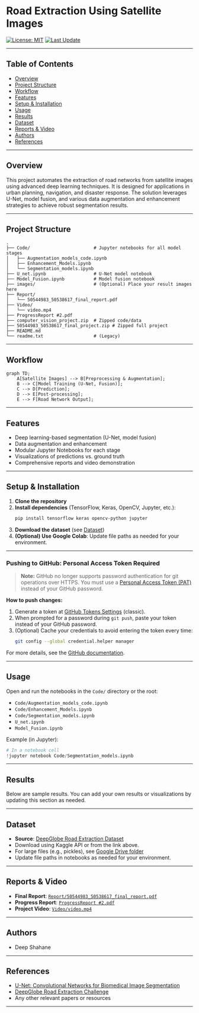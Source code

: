 # Road Extraction Using Satellite Images

[![License: MIT](https://img.shields.io/badge/License-MIT-yellow.svg)](LICENSE)
[![Last Update](https://img.shields.io/badge/last%20update-2024--06--09-blue)]()

---

## Table of Contents
- [Overview](#overview)
- [Project Structure](#project-structure)
- [Workflow](#workflow)
- [Features](#features)
- [Setup & Installation](#setup--installation)
- [Usage](#usage)
- [Results](#results)
- [Dataset](#dataset)
- [Reports & Video](#reports--video)
- [Authors](#authors)
- [References](#references)

---

## Overview
This project automates the extraction of road networks from satellite images using advanced deep learning techniques. It is designed for applications in urban planning, navigation, and disaster response. The solution leverages U-Net, model fusion, and various data augmentation and enhancement strategies to achieve robust segmentation results.

---

## Project Structure

```
.
├── Code/                        # Jupyter notebooks for all model stages
│   ├── Augmentation_models_code.ipynb
│   ├── Enhancement_Models.ipynb
│   └── Segmentation_models.ipynb
├── U_net.ipynb                  # U-Net model notebook
├── Model_Fusion.ipynb           # Model fusion notebook
├── images/                      # (Optional) Place your result images here
├── Report/
│   └── 50544983_50538617_final_report.pdf
├── Video/
│   └── video.mp4
├── ProgressReport #2.pdf
├── computer_vision_project.zip  # Zipped code/data
├── 50544983_50538617_final_project.zip # Zipped full project
├── README.md
└── readme.txt                   # (Legacy)
```

---

## Workflow

```mermaid
graph TD;
    A[Satellite Images] --> B[Preprocessing & Augmentation];
    B --> C[Model Training (U-Net, Fusion)];
    C --> D[Prediction];
    D --> E[Post-processing];
    E --> F[Road Network Output];
```

---

## Features
- Deep learning-based segmentation (U-Net, model fusion)
- Data augmentation and enhancement
- Modular Jupyter Notebooks for each stage
- Visualizations of predictions vs. ground truth
- Comprehensive reports and video demonstration

---

## Setup & Installation

1. **Clone the repository**
2. **Install dependencies** (TensorFlow, Keras, OpenCV, Jupyter, etc.):
   ```bash
   pip install tensorflow keras opencv-python jupyter
   ```
3. **Download the dataset** (see [Dataset](#dataset))
4. **(Optional) Use Google Colab**: Update file paths as needed for your environment.

---

### Pushing to GitHub: Personal Access Token Required

> **Note:** GitHub no longer supports password authentication for git operations over HTTPS. You must use a [Personal Access Token (PAT)](https://github.com/settings/tokens) instead of your GitHub password.

**How to push changes:**
1. Generate a token at [GitHub Tokens Settings](https://github.com/settings/tokens) (classic).
2. When prompted for a password during `git push`, paste your token instead of your GitHub password.
3. (Optional) Cache your credentials to avoid entering the token every time:
   ```sh
   git config --global credential.helper manager
   ```

For more details, see the [GitHub documentation](https://docs.github.com/en/github/authenticating-to-github/creating-a-personal-access-token).

---

## Usage

Open and run the notebooks in the `Code/` directory or the root:
- `Code/Augmentation_models_code.ipynb`
- `Code/Enhancement_Models.ipynb`
- `Code/Segmentation_models.ipynb`
- `U_net.ipynb`
- `Model_Fusion.ipynb`

Example (in Jupyter):
```python
# In a notebook cell
!jupyter notebook Code/Segmentation_models.ipynb
```

---

## Results

Below are sample results. You can add your own results or visualizations by updating this section as needed.

---

## Dataset

- **Source**: [DeepGlobe Road Extraction Dataset](https://www.kaggle.com/datasets/balraj98/deepglobe-road-extraction-dataset)
- Download using Kaggle API or from the link above.
- For large files (e.g., pickles), see [Google Drive folder](https://drive.google.com/drive/folders/1VuYdE9l5sFM9tG18ZTDH_ruD0UeMbg3b?usp=sharing)
- Update file paths in notebooks as needed for your environment.

---

## Reports & Video

- **Final Report**: [`Report/50544983_50538617_final_report.pdf`](Report/50544983_50538617_final_report.pdf)
- **Progress Report**: [`ProgressReport #2.pdf`](ProgressReport%20#2.pdf)
- **Project Video**: [`Video/video.mp4`](Video/video.mp4)

---

## Authors

- Deep Shahane

---

## References

- [U-Net: Convolutional Networks for Biomedical Image Segmentation](https://arxiv.org/abs/1505.04597)
- [DeepGlobe Road Extraction Challenge](https://deepglobe.org/challenge.html)
- Any other relevant papers or resources

--- 